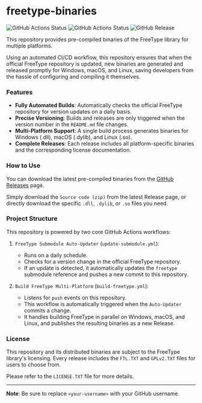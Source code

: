 # freetype-binaries

![GitHub Actions Status](https://github.com/<your-username>/freetype-binaries/workflows/FreeType%20Submodule%20Auto-Updater/badge.svg)
![GitHub Actions Status](https://github.com/<your-username>/freetype-binaries/workflows/Build%20FreeType%20Multi-Platform/badge.svg)
![GitHub Release](https://img.shields.io/github/v/release/<your-username>/freetype-binaries?include_prereleases)

This repository provides pre-compiled binaries of the FreeType library for multiple platforms.

Using an automated CI/CD workflow, this repository ensures that when the official FreeType repository is updated, new binaries are generated and released promptly for Windows, macOS, and Linux, saving developers from the hassle of configuring and compiling it themselves.

### Features

- **Fully Automated Builds**: Automatically checks the official FreeType repository for version updates on a daily basis.
- **Precise Versioning**: Builds and releases are only triggered when the version number in the `README.md` file changes.
- **Multi-Platform Support**: A single build process generates binaries for Windows (.dll), macOS (.dylib), and Linux (.so).
- **Complete Releases**: Each release includes all platform-specific binaries and the corresponding license documentation.

### How to Use

You can download the latest pre-compiled binaries from the [GitHub Releases](https://github.com/<your-username>/freetype-binaries/releases) page.

Simply download the `Source code (zip)` from the latest Release page, or directly download the specific `.dll`, `.dylib`, or `.so` files you need.

### Project Structure

This repository is powered by two core GitHub Actions workflows:

1.  `FreeType Submodule Auto-Updater` (`update-submodule.yml`):
    - Runs on a daily schedule.
    - Checks for a version change in the official FreeType repository.
    - If an update is detected, it automatically updates the `freetype` submodule reference and pushes a new commit to this repository.
    
2.  `Build FreeType Multi-Platform` (`build-freetype.yml`):
    - Listens for `push` events on this repository.
    - This workflow is automatically triggered when the `Auto-Updater` commits a change.
    - It handles building FreeType in parallel on Windows, macOS, and Linux, and publishes the resulting binaries as a new Release.

### License

This repository and its distributed binaries are subject to the FreeType library's licensing. Every release includes the `FTL.TXT` and `GPLv2.TXT` files for users to choose from.

Please refer to the `LICENSE.TXT` file for more details.

---
**Note**: Be sure to replace `<your-username>` with your GitHub username.